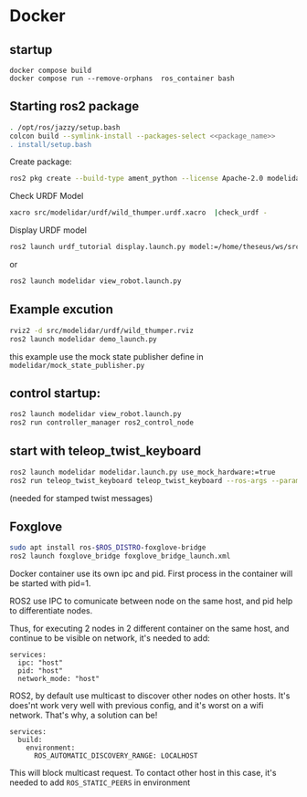 # Docker

## startup

```console
docker compose build
docker compose run --remove-orphans  ros_container bash
```

## Starting ros2 package

```sh
. /opt/ros/jazzy/setup.bash
colcon build --symlink-install --packages-select <<package_name>>
. install/setup.bash
```

Create package:

```sh
ros2 pkg create --build-type ament_python --license Apache-2.0 modelidar --dependencies rclpy
```


Check URDF Model
```sh
xacro src/modelidar/urdf/wild_thumper.urdf.xacro  |check_urdf -
```

Display URDF model

```sh
ros2 launch urdf_tutorial display.launch.py model:=/home/theseus/ws/src/modelidar/urdf/wild_thumper.urdf.xacro 
```
or
```sh
ros2 launch modelidar view_robot.launch.py
```


## Example excution

```sh
rviz2 -d src/modelidar/urdf/wild_thumper.rviz 
ros2 launch modelidar demo_launch.py
```
this example use the mock state publisher define in `modelidar/mock_state_publisher.py`


## control startup:
```sh
ros2 launch modelidar view_robot.launch.py
ros2 run controller_manager ros2_control_node
```

## start with teleop_twist_keyboard
```sh
ros2 launch modelidar modelidar.launch.py use_mock_hardware:=true
ros2 run teleop_twist_keyboard teleop_twist_keyboard --ros-args --params-file install/modelidar/share/modelidar/config/teleop.yaml
```
(needed for stamped twist messages)


## Foxglove
```sh
sudo apt install ros-$ROS_DISTRO-foxglove-bridge
ros2 launch foxglove_bridge foxglove_bridge_launch.xml
```


Docker container use its own ipc and pid. First process in the container will be started with pid=1.

ROS2 use IPC to comunicate between node on the same host, and pid help to differentiate nodes. 

Thus, for executing 2 nodes in 2 different container on the same host, and continue to be visible on network, it's needed to add:
```
services:
  ipc: "host"
  pid: "host"
  network_mode: "host"
```

ROS2, by default use multicast to discover other nodes on other hosts. It's does'nt work very well with previous config, and it's worst on a wifi network. That's why, a solution can be!
```
services:
  build:
    environment:
      ROS_AUTOMATIC_DISCOVERY_RANGE: LOCALHOST
```
This will block multicast request.
To contact other host in this case, it's needed to add `ROS_STATIC_PEERS` in environment